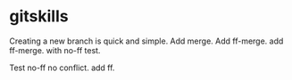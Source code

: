 # gitskills
Creating a new branch is quick and simple.
Add merge.
Add ff-merge.
add ff-merge.
with no-ff test.


Test no-ff no conflict.
add ff.
